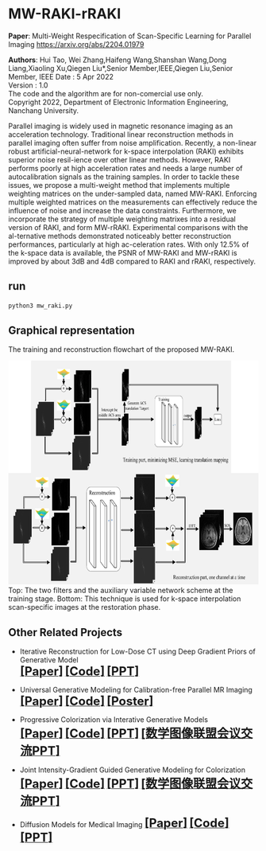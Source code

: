 # MW-RAKI-rRAKI
**Paper**: Multi-Weight Respecification of Scan-Specific Learning for Parallel Imaging https://arxiv.org/abs/2204.01979

**Authors**: Hui Tao, Wei Zhang,Haifeng Wang,Shanshan Wang,Dong Liang,Xiaoling Xu,Qiegen Liu*,Senior Member,IEEE,Qiegen Liu,Senior Member, IEEE
Date : 5 Apr 2022  
Version : 1.0  
The code and the algorithm are for non-comercial use only.  
Copyright 2022, Department of Electronic Information Engineering, Nanchang University. 

Parallel imaging is widely used in magnetic resonance imaging as an acceleration technology. Traditional linear reconstruction methods in parallel imaging often suffer from noise amplification. Recently, a non-linear robust artificial-neural-network for k-space interpolation (RAKI) exhibits superior noise resil-ience over other linear methods. However, RAKI performs poorly at high acceleration rates and needs a large number of autocalibration signals as the training samples. In order to tackle these issues, we propose a multi-weight method that implements multiple weighting matrices on the under-sampled data, named MW-RAKI. Enforcing multiple weighted matrices on the measurements can effectively reduce the influence of noise and increase the data constraints. Furthermore, we incorporate the strategy of multiple weighting matrixes into a residual version of RAKI, and form MW-rRAKI. Experimental comparisons with the al-ternative methods demonstrated noticeably better reconstruction performances, particularly at high ac-celeration rates. With only 12.5% of the k-space data is available, the PSNR of MW-RAKI and MW-rRAKI is improved by about 3dB and 4dB compared to RAKI and rRAKI, respectively.

## run
```bash
python3 mw_raki.py
```
## Graphical representation
The training and reconstruction flowchart of the proposed MW-RAKI.
 <div align="center"><img src="https://github.com/yqx7150/MW-RAKI-rRAKI/blob/main/train_test/docs/images/flowchart.jpg" width = "800" height = "450">  </div>
Top: The two filters and the auxiliary variable network scheme at the training stage. Bottom: This technique is used for k-space interpolation scan-specific images at the restoration phase.

## Other Related Projects
  * Iterative Reconstruction for Low-Dose CT using Deep Gradient Priors of Generative Model  
[<font size=5>**[Paper]**</font>](https://ieeexplore.ieee.org/abstract/document/9703672)   [<font size=5>**[Code]**</font>](https://github.com/yqx7150/EASEL)   [<font size=5>**[PPT]**</font>](https://github.com/yqx7150/HGGDP/tree/master/Slide)

  * Universal Generative Modeling for Calibration-free Parallel MR Imaging  
[<font size=5>**[Paper]**</font>](https://biomedicalimaging.org/2022/)   [<font size=5>**[Code]**</font>](https://github.com/yqx7150/UGM-PI)   [<font size=5>**[Poster]**</font>](https://github.com/yqx7150/UGM-PI/blob/main/paper%20%23160-Poster.pdf)

* Progressive Colorization via Interative Generative Models  
[<font size=5>**[Paper]**</font>](https://ieeexplore.ieee.org/document/9258392)   [<font size=5>**[Code]**</font>](https://github.com/yqx7150/iGM)   [<font size=5>**[PPT]**</font>](https://github.com/yqx7150/HGGDP/tree/master/Slide)  [<font size=5>**[数学图像联盟会议交流PPT]**</font>](https://github.com/yqx7150/EDAEPRec/tree/master/Slide)

* Joint Intensity-Gradient Guided Generative Modeling for Colorization
[<font size=5>**[Paper]**</font>](https://arxiv.org/abs/2012.14130)   [<font size=5>**[Code]**</font>](https://github.com/yqx7150/JGM)   [<font size=5>**[PPT]**</font>](https://github.com/yqx7150/HGGDP/tree/master/Slide)  [<font size=5>**[数学图像联盟会议交流PPT]**</font>](https://github.com/yqx7150/EDAEPRec/tree/master/Slide)

* Diffusion Models for Medical Imaging
[<font size=5>**[Paper]**</font>](https://github.com/yqx7150/Diffusion-Models-for-Medical-Imaging)   [<font size=5>**[Code]**</font>](https://github.com/yqx7150/Diffusion-Models-for-Medical-Imaging)   [<font size=5>**[PPT]**</font>](https://github.com/yqx7150/HKGM/tree/main/PPT)  
